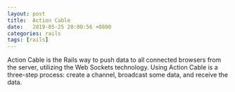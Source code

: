 ```yaml
---
layout: post
title:  Action Cable
date:   2019-05-25 20:00:56 +0800
categories: rails
tags: [rails]
---
```


Action Cable is the Rails way to push data to all connected browsers from the server, utilizing the Web Sockets technology. Using Action Cable is a three-step process: create a channel, broadcast some data, and receive the data.
